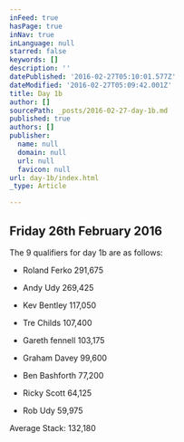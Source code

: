 ```yaml
---
inFeed: true
hasPage: true
inNav: true
inLanguage: null
starred: false
keywords: []
description: ''
datePublished: '2016-02-27T05:10:01.577Z'
dateModified: '2016-02-27T05:09:42.001Z'
title: Day 1b
author: []
sourcePath: _posts/2016-02-27-day-1b.md
published: true
authors: []
publisher:
  name: null
  domain: null
  url: null
  favicon: null
url: day-1b/index.html
_type: Article

---
```

## Friday 26th February 2016

The 9 qualifiers for day 1b are as follows:

* Roland Ferko 291,675

* Andy Udy 269,425

* Kev Bentley 117,050

* Tre Childs 107,400

* Gareth fennell 103,175

* Graham Davey 99,600

* Ben Bashforth 77,200

* Ricky Scott 64,125

* Rob Udy 59,975

Average Stack: 132,180